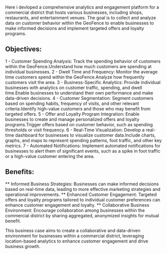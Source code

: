 Here i devloped a comprehensive analytics and engagement platform for a commercial district that hosts various businesses, including shops, restaurants, and entertainment venues. The goal is to collect and analyze data on customer behavior within the GeoFence to enable businesses to make informed decisions and implement targeted offers and loyalty programs.

## Objectives:
1 - Customer Spending Analysis: Track the spending behavior of customers within the GeoFence.Understand how much customers are spending at individual businesses.
2 - Dwell Time and Frequency: Monitor the average time customers spend within the GeoFence.Analyze how frequently customers visit the area.
3 - Business-Specific Analytics: Provide individual businesses with analytics on customer traffic, spending, and dwell time.Enable businesses to understand their own performance and make data-driven decisions.
4 - Customer Segmentation: Segment customers based on spending habits, frequency of visits, and other relevant criteria.Identify high-value customers and those who may benefit from targeted offers.
5 - Offer and Loyalty Program Integration: Enable businesses to create and manage personalized offers and loyalty programs.Trigger offers based on customer behavior, such as spending thresholds or visit frequency.
6 - Real-Time Visualization: Develop a real-time dashboard for businesses to visualize customer data.Include charts, graphs, and maps to represent spending patterns, foot traffic, and other key metrics.
7 - Automated Notifications: Implement automated notifications for businesses to alert them of significant events, such as a spike in foot traffic or a high-value customer entering the area.

## Benefits:
** Informed Business Strategies: Businesses can make informed decisions based on real-time data, leading to more effective marketing strategies and operational improvements.
** Enhanced Customer Engagement: Targeted offers and loyalty programs tailored to individual customer preferences can enhance customer engagement and loyalty.
** Collaborative Business Environment: Encourage collaboration among businesses within the commercial district by sharing aggregated, anonymized insights for mutual benefit.

This business case aims to create a collaborative and data-driven environment for businesses within a commercial district, leveraging location-based analytics to enhance customer engagement and drive business growth.













